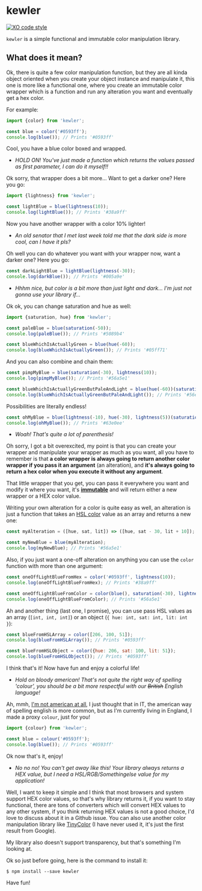 
# kewler

[![XO code style](https://img.shields.io/badge/code_style-XO-5ed9c7.svg)](https://github.com/sindresorhus/xo)

`kewler` is a simple functional and immutable color manipulation library.

## What does it mean?

Ok, there is quite a few color manipulation function, but they are all kinda object oriented when you create your object instance and manipulate it, this one is more like a functional one, where you create an immutable color wrapper which is a function and run any alteration you want and eventually get a hex color.

For example:

```js
import {color} from 'kewler';

const blue = color('#0593ff');
console.log(blue()); // Prints '#0593ff'
```

Cool, you have a blue color boxed and wrapped.

- _HOLD ON! You've just made a function which returns the values passed as first parameter, I can do it myself!!_

Ok sorry, that wrapper does a bit more... Want to get a darker one? Here you go:

```js
import {lightness} from 'kewler';

const lightBlue = blue(lightness(10));
console.log(lightBlue()); // Prints '#38a9ff'
```

Now you have another wrapper with a color 10% lighter!

- _An old senator that I met last week told me that the dark side is more cool, can I have it pls?_

Oh well you can do whatever you want with your wrapper now, want a darker one? Here you go:

```js
const darkLightBlue = lightBlue(lightness(-30));
console.log(darkBlue()); // Prints '#005a9e'
```

- _Hhhm nice, but color is a bit more than just light and dark... I'm just not gonna use your library if..._

Ok ok, you can change saturation and hue as well:

```js
import {saturation, hue} from 'kewler';

const paleBlue = blue(saturation(-50));
console.log(paleBlue()); // Prints '#5089b4'

const blueWhichIsActuallyGreen = blue(hue(-60));
console.log(blueWhichIsActuallyGreen()); // Prints '#05ff71'
```

And you can also combine and chain them:

```js
const pimpMyBlue = blue(saturation(-30), lightness(10));
console.log(pimpMyBlue()); // Prints '#56a5e1'

const blueWhichIsActuallyGreenButPaleAndLight = blue(hue(-60))(saturation(-30), lightness(10));
console.log(blueWhichIsActuallyGreenButPaleAndLight()); // Prints '#56e192'
```

Possibilities are literally endless!

```js
const ohMyBlue = blue(lightness(-10), hue(-30), lightness(5))(saturation(-20), hue(10))(lightness(20));
console.log(ohMyBlue()); // Prints '#63e0ee'
```

- _Woah! That's quite a lot of parenthesis!_

Oh sorry, I got a bit overexcited, my point is that you can create your wrapper and manipulate your wrapper as much as you want, all you have to remember is that __a color wrapper is always going to return another color wrapper if you pass it an argument__ (an alteration), and __it's always going to return a hex color when you execute it without any argument__.

That little wrapper that you get, you can pass it everywhere you want and modify it where you want, it's __[immutable](https://en.wikipedia.org/wiki/Immutable_object)__ and will return either a new wrapper or a HEX color value.

Writing your own alteration for a color is quite easy as well, an alteration is just a function that takes an [HSL color](https://css-tricks.com/yay-for-hsla/) value as an array and returns a new one:

```js
const myAlteration = ([hue, sat, lit]) => ([hue, sat - 30, lit + 10]);

const myNewBlue = blue(myAlteration);
console.log(myNewBlue); // Prints '#56a5e1'
```

Also, if you just want a one-off alteration on anything you can use the `color` function with more than one argument:

```js
const oneOffLightBlueFromHex = color('#0593ff', lightness(10));
console.log(oneOffLightBlueFromHex); // Prints '#38a9ff'

const oneOffLightBlueFromColor = color(blue(), saturation(-30), lightness(10));
console.log(oneOffLightBlueFromColor); // Prints '#56a5e1'
```

Ah and another thing (last one, I promise), you can use pass HSL values as an array (`[int, int, int]`) or an object (`{ hue: int, sat: int, lit: int }`):

```js
const blueFromHSLArray = color([206, 100, 51]);
console.log(blueFromHSLArray()); // Prints '#0593ff'

const blueFromHSLObject = color({hue: 206, sat: 100, lit: 51});
console.log(blueFromHSLObject()); // Prints '#0593ff'
```

I think that's it! Now have fun and enjoy a colorful life!

- _Hold on bloody american! That's not quite the right way of spelling 'colour', you should be a bit more respectful with our ~~British~~ English language!_

Ah, mmh, [I'm not american at all](http://adriantoine.com/about-me), I just thought that in IT, the american way of spelling english is more common, but as I'm currently living in England, I made a proxy `colour`, just for you!

```js
import {colour} from 'kewler';

const blue = colour('#0593ff');
console.log(blue()); // Prints '#0593ff'
```

Ok now that's it, enjoy!

- _No no no! You can't get away like this! Your library always returns a HEX value, but I need a HSL/RGB/Somethingelse value for my application!_

Well, I want to keep it simple and I think that most browsers and system support HEX color values, so that's why library returns it, if you want to stay functional, there are tons of converters which will convert HEX values to any other system, if you think returning HEX values is not a good choice, I'd love to discuss about it in a Github issue. You can also use another color manipulation library like [TinyColor](https://github.com/bgrins/TinyColor) (I have never used it, it's just the first result from Google).

My library also doesn't support transparency, but that's something I'm looking at.

Ok so just before going, here is the command to install it:

```console
$ npm install --save kewler
```

Have fun!
